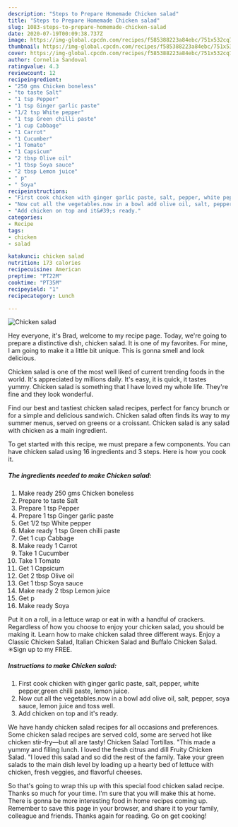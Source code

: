 ```yaml
---
description: "Steps to Prepare Homemade Chicken salad"
title: "Steps to Prepare Homemade Chicken salad"
slug: 1083-steps-to-prepare-homemade-chicken-salad
date: 2020-07-19T00:09:38.737Z
image: https://img-global.cpcdn.com/recipes/f585388223a84ebc/751x532cq70/chicken-salad-recipe-main-photo.jpg
thumbnail: https://img-global.cpcdn.com/recipes/f585388223a84ebc/751x532cq70/chicken-salad-recipe-main-photo.jpg
cover: https://img-global.cpcdn.com/recipes/f585388223a84ebc/751x532cq70/chicken-salad-recipe-main-photo.jpg
author: Cornelia Sandoval
ratingvalue: 4.3
reviewcount: 12
recipeingredient:
- "250 gms Chicken boneless"
- "to taste Salt"
- "1 tsp Pepper"
- "1 tsp Ginger garlic paste"
- "1/2 tsp White pepper"
- "1 tsp Green chilli paste"
- "1 cup Cabbage"
- "1 Carrot"
- "1 Cucumber"
- "1 Tomato"
- "1 Capsicum"
- "2 tbsp Olive oil"
- "1 tbsp Soya sauce"
- "2 tbsp Lemon juice"
- " p"
- " Soya"
recipeinstructions:
- "First cook chicken with ginger garlic paste, salt, pepper, white pepper,green chilli paste, lemon juice."
- "Now cut all the vegetables.now in a bowl add olive oil, salt, pepper, soya sauce, lemon juice and toss well."
- "Add chicken on top and it&#39;s ready."
categories:
- Recipe
tags:
- chicken
- salad

katakunci: chicken salad 
nutrition: 173 calories
recipecuisine: American
preptime: "PT22M"
cooktime: "PT35M"
recipeyield: "1"
recipecategory: Lunch

---
```



![Chicken salad](https://img-global.cpcdn.com/recipes/f585388223a84ebc/751x532cq70/chicken-salad-recipe-main-photo.jpg)

Hey everyone, it's Brad, welcome to my recipe page. Today, we're going to prepare a distinctive dish, chicken salad. It is one of my favorites. For mine, I am going to make it a little bit unique. This is gonna smell and look delicious.

Chicken salad is one of the most well liked of current trending foods in the world. It's appreciated by millions daily. It's easy, it is quick, it tastes yummy. Chicken salad is something that I have loved my whole life. They're fine and they look wonderful.

Find our best and tastiest chicken salad recipes, perfect for fancy brunch or for a simple and delicious sandwich. Chicken salad often finds its way to my summer menus, served on greens or a croissant. Chicken salad is any salad with chicken as a main ingredient.


To get started with this recipe, we must prepare a few components. You can have chicken salad using 16 ingredients and 3 steps. Here is how you cook it.

<!--inarticleads1-->

##### The ingredients needed to make Chicken salad:

1. Make ready 250 gms Chicken boneless
1. Prepare to taste Salt
1. Prepare 1 tsp Pepper
1. Prepare 1 tsp Ginger garlic paste
1. Get 1/2 tsp White pepper
1. Make ready 1 tsp Green chilli paste
1. Get 1 cup Cabbage
1. Make ready 1 Carrot
1. Take 1 Cucumber
1. Take 1 Tomato
1. Get 1 Capsicum
1. Get 2 tbsp Olive oil
1. Get 1 tbsp Soya sauce
1. Make ready 2 tbsp Lemon juice
1. Get  p
1. Make ready  Soya


Put it on a roll, in a lettuce wrap or eat in with a handful of crackers. Regardless of how you choose to enjoy your chicken salad, you should be making it. Learn how to make chicken salad three different ways. Enjoy a Classic Chicken Salad, Italian Chicken Salad and Buffalo Chicken Salad. ✳︎Sign up to my FREE. 

<!--inarticleads2-->

##### Instructions to make Chicken salad:

1. First cook chicken with ginger garlic paste, salt, pepper, white pepper,green chilli paste, lemon juice.
1. Now cut all the vegetables.now in a bowl add olive oil, salt, pepper, soya sauce, lemon juice and toss well.
1. Add chicken on top and it&#39;s ready.


We have handy chicken salad recipes for all occasions and preferences. Some chicken salad recipes are served cold, some are served hot like chicken stir-fry—but all are tasty! Chicken Salad Tortillas. &#34;This made a yummy and filling lunch. I loved the fresh citrus and dill Fruity Chicken Salad. &#34;I loved this salad and so did the rest of the family. Take your green salads to the main dish level by loading up a hearty bed of lettuce with chicken, fresh veggies, and flavorful cheeses. 

So that's going to wrap this up with this special food chicken salad recipe. Thanks so much for your time. I'm sure that you will make this at home. There is gonna be more interesting food in home recipes coming up. Remember to save this page in your browser, and share it to your family, colleague and friends. Thanks again for reading. Go on get cooking!
